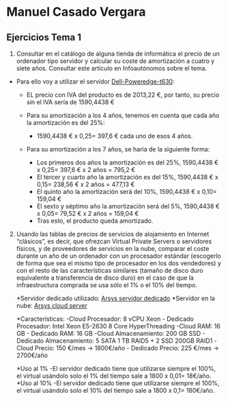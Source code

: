 
# Manuel Casado Vergara

## Ejercicios Tema 1

1. Consultar en el catálogo de alguna tienda de informática el precio de un ordenador tipo servidor y calcular su coste de amortización a cuatro y siete años. 
   Consultar este artículo en Infoautónomos sobre el tema.

 * Para ello voy a utilizar el servidor [Dell-Poweredge-t630](http://www.pcexpansion.es/dell-poweredge-t630-pet63003b.php):

	- EL precio con IVA del producto es de 2013,22 €, por tanto, su precio sin el IVA sería de 1590,4438 €

	- Para su amortización a los 4 años, tenemos en cuenta que cada año la amortización es del 25%:
		- 1590,4438 € x 0,25= 397,6 € cada uno de esos 4 años.

	- Para su amortización a los 7 años, se haría de la siguiente forma:
		- Los primeros dos años la amortización es del 25%, 1590,4438 € x 0,25= 397,6 € x 2 años = 795,2 €
		- El tercer y cuarto año la amortización es del 15%, 1590,4438 € x 0,15= 238,56 € x 2 años = 477,13 € 
		- El quinto año la amortización será del 10%, 1590,4438 € x 0,10= 159,04 €
		- El sexto y séptimo año la amortización será del 5%, 1590,4438 € x 0,05= 79,52 € x 2 años = 159,04 €
		- Tras esto, el producto queda amortizado.



2. Usando las tablas de precios de servicios de alojamiento en Internet “clásicos”, es decir, que ofrezcan Virtual Private Servers o servidores físicos, y de proveedores de servicios en la nube, comparar el coste durante un año de un ordenador con un procesador estándar (escogerlo de forma que sea el mismo tipo de procesador en los dos vendedores) y con el resto de las características similares (tamaño de disco duro equivalente a transferencia de disco duro) en el caso de que la infraestructura comprada se usa sólo el 1% o el 10% del tiempo.


	*Servidor dedicado utilizado: [Arsys servidor dedicado](https://www.arsys.es/servidores/dedicados?s=cpc&c=121342803&a=6571030683&gclid=Cj0KCQjwgIPOBRDnARIsAHA1X3QrdSZAjoOFexMCXkpU8SqOeaGgWVcDH-o9VzPfCaBqDvpgj8YpNKoaAsfPEALw_wcB)
	*Servidor en la nube: [Arsys cloud server](https://www.arsys.es/servidores/cloud)

	*Características:
		-Cloud Procesador: 8 vCPU Xeon - Dedicado Procesador: Intel Xeon E5-2630 8 Core HyperThreading
		-Cloud RAM: 16 GB  - Dedicado RAM: 16 GB
		-Cloud Almacenamiento: 200 GB SSD - Dedicado Almacenamiento: 5 SATA 1 TB RAID5 + 2 SSD 200GB RAID1
		-Cloud Precio: 150 €/mes -> 1800€/año - Dedicado Precio: 225 €/mes -> 2700€/año
		
	*Uso al 1%
		-El servidor dedicado tiene que utilizarse siempre el 100%, el virtual usándolo solo el 1% del tiempo sale a 1800 x 0,01= 18€/año.
	*Uso al 10%
		-El servidor dedicado tiene que utilizarse siempre el 100%, el virtual usándolo solo el 10% del tiempo sale a 1800 x 0,1= 180€/año.
	
		


